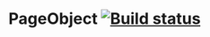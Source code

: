 # PageObject [![Build status](https://ci.appveyor.com/api/projects/status/kidfs2bgak1l8tpr?svg=true)](https://ci.appveyor.com/project/qadodov/pageobject)
